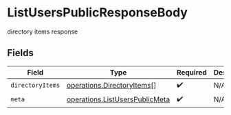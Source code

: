 # ListUsersPublicResponseBody

directory items response


## Fields

| Field                                                                                   | Type                                                                                    | Required                                                                                | Description                                                                             |
| --------------------------------------------------------------------------------------- | --------------------------------------------------------------------------------------- | --------------------------------------------------------------------------------------- | --------------------------------------------------------------------------------------- |
| `directoryItems`                                                                        | [operations.DirectoryItems](../../../sdk/models/operations/directoryitems.md)[]         | :heavy_check_mark:                                                                      | N/A                                                                                     |
| `meta`                                                                                  | [operations.ListUsersPublicMeta](../../../sdk/models/operations/listuserspublicmeta.md) | :heavy_check_mark:                                                                      | N/A                                                                                     |